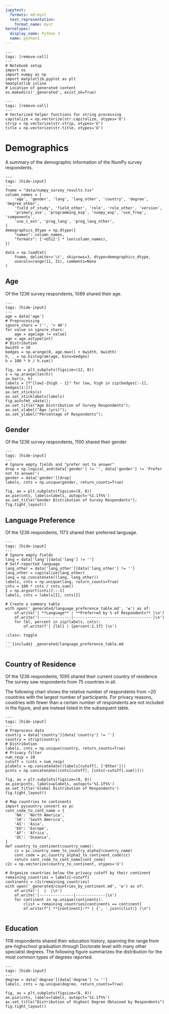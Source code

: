 ```yaml
---
jupytext:
  formats: md:myst
  text_representation:
    format_name: myst
kernelspec:
  display_name: Python 3
  name: python3
---
```


```{code-cell} ipython3
---
tags: [remove-cell]
---
# Notebook setup
import os
import numpy as np
import matplotlib.pyplot as plt
%matplotlib inline
# Location of generated content
os.makedirs('_generated', exist_ok=True)
```

```{code-cell} ipython3
---
tags: [remove-cell]
---
# Vectorized helper functions for string processing
capitalize = np.vectorize(str.capitalize, otypes='U')
strip = np.vectorize(str.strip, otypes='U')
title = np.vectorize(str.title, otypes='U')
```

# Demographics

A summary of the demographic information of the NumPy survey respondents.

```{code-cell} ipython3
---
tags: [hide-input]
---
fname = "data/numpy_survey_results.tsv"
column_names = [
    'age', 'gender', 'lang', 'lang_other', 'country', 'degree', 'degree_other',
    'field_of_study', 'field_other', 'role', 'role_other', 'version', 
    'primary_use', 'programming_exp', 'numpy_exp', 'use_freq', 'components',
    'use_c_ext', 'prog_lang', 'prog_lang_other',
]
demographics_dtype = np.dtype({
    "names": column_names,
    "formats": ['<U512'] * len(column_names),
})

data = np.loadtxt(
    fname, delimiter='\t', skiprows=3, dtype=demographics_dtype, 
    usecols=range(11, 31), comments=None
)
```


## Age

Of the 1236 survey respondents, 1089 shared their age.

```{code-cell} ipython3
---
tags: [hide-input]
---
age = data['age']
# Preprocessing
ignore_chars = ('', '> 40')
for value in ignore_chars:
    age = age[age != value]
age = age.astype(int)
# Distribution
bwidth = 10
bedges = np.arange(0, age.max() + bwidth, bwidth)
h, _ = np.histogram(age, bins=bedges)
h = 100 * h / h.sum()

fig, ax = plt.subplots(figsize=(12, 8))
x = np.arange(len(h))
ax.bar(x, h)
labels = [f"{low}-{high - 1}" for low, high in zip(bedges[:-1], bedges[1:])]
ax.set_xticks(x)
ax.set_xticklabels(labels)
fig.autofmt_xdate();
ax.set_title("Age Distribution of Survey Respondents");
ax.set_xlabel("Age (yrs)");
ax.set_ylabel("Percentage of Respondents");
```

## Gender

Of the 1236 survey respondents, 1100 shared their gender

```{code-cell} ipython3
---
tags: [hide-input]
---
# Ignore empty fields and "prefer not to answer"
drop = np.logical_and(data['gender'] != '', data['gender'] != 'Prefer not to answer')
gender = data['gender'][drop]
labels, cnts = np.unique(gender, return_counts=True)

fig, ax = plt.subplots(figsize=(8, 8))
ax.pie(cnts, labels=labels, autopct='%1.1f%%')
ax.set_title("Gender Distribution of Survey Respondents");
fig.tight_layout()
```

## Language Preference

Of the 1236 respondents, 1173 shared their preferred language.

```{code-cell} ipython3
---
tags: [hide-input]
---
# Ignore empty fields
lang = data['lang'][data['lang'] != '']
# Self-reported language
lang_other = data['lang_other'][data['lang_other'] != '']
lang_other = capitalize(lang_other)
lang = np.concatenate((lang, lang_other))
labels, cnts = np.unique(lang, return_counts=True)
cnts = 100 * cnts / cnts.sum()
I = np.argsort(cnts)[::-1]
labels, cnts = labels[I], cnts[I]

# Create a summary table
with open('_generated/language_preference_table.md', 'w') as of:
    of.write('| **Language** | **Preferred by % of Respondents** |\n')
    of.write('|--------------|-----------------------------------|\n')
    for lbl, percent in zip(labels, cnts):
        of.write(f'| {lbl} | {percent:1.1f} |\n')
```

````{admonition} Click to show/hide table
:class: toggle

```{include} _generated/language_preference_table.md
```
````

## Country of Residence

Of the 1236 respondents, 1095 shared their current country of residence. The
survey saw respondents from 75 countries in all.

The following chart shows the relative number of respondents from ~20 
countries with the largest number of participants. 
For privacy reasons, countries with fewer than a certain number of 
respondents are not included in the figure, and are instead listed in
the subsequent table.

```{code-cell} ipython3
---
tags: [hide-input]
---
# Preprocess data
country = data['country'][data['country'] != '']
country = strip(country)
# Distribution
labels, cnts = np.unique(country, return_counts=True)
# Privacy filter
num_resp = 10
cutoff = (cnts > num_resp)
plabels = np.concatenate((labels[cutoff], ['Other']))
pcnts = np.concatenate((cnts[cutoff], [cnts[~cutoff].sum()]))

fig, ax = plt.subplots(figsize=(8, 8))
ax.pie(pcnts, labels=plabels, autopct='%1.1f%%')
ax.set_title('Global Distribution of Respondents')
fig.tight_layout()

# Map countries to continents
import pycountry_convert as pc
cont_code_to_cont_name = {
    'NA': 'North America',
    'SA': 'South America',
    'AS': 'Asia',
    'EU': 'Europe',
    'AF': 'Africa',
    'OC': 'Oceania',
}
def country_to_continent(country_name):
    cc = pc.country_name_to_country_alpha2(country_name)
    cont_code = pc.country_alpha2_to_continent_code(cc)
    return cont_code_to_cont_name[cont_code]
c2c = np.vectorize(country_to_continent, otypes='U')

# Organize countries below the privacy cutoff by their continent
remaining_countries = labels[~cutoff]
continents = c2c(remaining_countries)
with open('_generated/countries_by_continent.md', 'w') as of:
    of.write('|  |  |\n')
    of.write('|---------------|-------------|\n')
    for continent in np.unique(continents):
        clist = remaining_countries[continents == continent]
        of.write(f"| **{continent}:** | {', '.join(clist)} |\n")
```

```{include} _generated/countries_by_continent.md
```

## Education

1118 respondents shared their education history, spanning the range from 
pre-highschool graduation through Doctorate level with many other specialist
degrees. 
The following figure summarizes the distribution for the most common types of
degrees reported.

```{code-cell} ipython3
---
tags: [hide-input]
---
degree = data['degree'][data['degree'] != '']
labels, cnts = np.unique(degree, return_counts=True)

fig, ax = plt.subplots(figsize=(8, 8))
ax.pie(cnts, labels=labels, autopct='%1.1f%%')
ax.set_title("Distribution of Highest Degree Obtained by Respondents")
fig.tight_layout()
```

